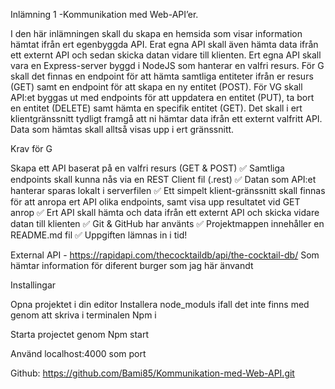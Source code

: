 Inlämning 1 -Kommunikation med Web-API’er.

I den här inlämningen skall du skapa en hemsida som visar information hämtat ifrån ert egenbyggda API. Erat egna API skall även hämta data ifrån ett externt API och sedan skicka datan vidare till klienten. Ert egna API skall vara en Express-server byggd i NodeJS som hanterar en valfri resurs. För G skall det finnas en endpoint för att hämta samtliga entiteter ifrån er resurs (GET) samt en endpoint för att skapa en ny entitet (POST). För VG skall API:et byggas ut med endpoints för att uppdatera en entitet (PUT), ta bort en entitet (DELETE) samt hämta en specifik entitet (GET). Det skall i ert klientgränssnitt tydligt framgå att ni hämtar data ifrån ett externt valfritt API. Data som hämtas skall alltså visas upp i ert gränssnitt. 



Krav för G

Skapa ett API baserat på en valfri resurs (GET & POST) ✅
Samtliga endpoints skall kunna nås via en REST Client fil (.rest) ✅
Datan som API:et hanterar sparas lokalt i serverfilen ✅
Ett simpelt klient-gränssnitt skall finnas för att anropa ert API olika endpoints, samt visa upp resultatet vid GET anrop ✅
Ert API skall hämta och data ifrån ett externt API och skicka vidare datan till klienten ✅
Git & GitHub har använts ✅
Projektmappen innehåller en README.md fil ✅
Uppgiften lämnas in i tid! 



External API - https://rapidapi.com/thecocktaildb/api/the-cocktail-db/
Som hämtar information för diferent burger som jag här änvandt


Installingar

Opna projektet i din editor
Installera node_moduls ifall det inte finns med genom att skriva i terminalen
Npm i

Starta projectet genom 
Npm start

Använd localhost:4000 som port 


Github: https://github.com/Bami85/Kommunikation-med-Web-API.git 